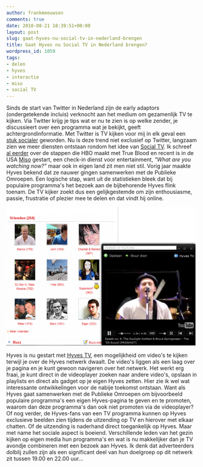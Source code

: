 ```yaml
---
author: frankmeeuwsen
comments: true
date: 2010-08-21 18:39:51+00:00
layout: post
slug: gaat-hyves-nu-social-tv-in-nederland-brengen
title: Gaat Hyves nu Social TV in Nederland brengen?
wordpress_id: 1059
tags:
- delen
- hyves
- interactie
- miso
- social TV
---
```


Sinds de start van Twitter in Nederland zijn de early adaptors (ondergetekende incluis) verknocht aan het medium om gezamenlijk TV te kijken. Via Twitter krijg je tips wat er nu te zien is op welke zender, je discussieert over een programma wat je bekijkt, geeft achtergrondinformatie. Met Twitter is TV kijken voor mij in elk geval een [stuk socialer](http://www.erwinblom.nl/blog/2008/3/4/social-tv-kom-maar-op.html) geworden. Nu is deze trend niet exclusief op Twitter, langzaam zien we meer diensten ontstaan rondom het idee van [Social TV](http://www.marketingfacts.nl/berichten/20070816_sociale_televisie_is_de_toekomst/). Ik schreef [al eerder](/hoe-kun-je-als-tv-serie-de-conversatie-faciliteren/) over de stappen die HBO maakt met True Blood en recent is in de USA [Miso](http://gomiso.com/) gestart, een check-in dienst voor entertainment, _"What are you watching now?"_ maar ook in eigen land zit men niet stil. Vorig jaar maakte Hyves bekend dat ze nauwer gingen samenwerken met de Publieke Omroepen. Een logische stap, want uit de statistieken bleek dat bij populaire programma's het bezoek aan de bijbehorende Hyves flink toenam. De TV kijker zoekt dus een gelijkgestemde om zijn enthousiasme, passie, frustratie of plezier mee te delen en dat vindt hij online.

![](../images/uploadimages/hyvestv-e1282415892432.png)

Hyves is nu gestart met [Hyves TV](http://www.hyves.nl/tv), een mogelijkheid om video's te kijken terwijl je over de Hyves netwerk dwaalt. De video's liggen als een laag over je pagina en je kunt gewoon navigeren over het netwerk. Het werkt erg fraai, je kunt direct in de videoplayer zoeken naar andere video's, opslaan in playlists en direct als gadget op je eigen Hyves zetten. Hier zie ik wel wat interessante ontwikkelingen voor de nabije toekomst ontstaan. Want als Hyves gaat samenwerken met de Publieke Omroepen om bijvoorbeeld populaire programma's een eigen Hyves-pagina te geven en te promoten, waarom dan deze programma's dan ook niet promoten via de videoplayer? Of nog verder, de Hyves-fans van een TV programma kunnen op Hyves exclusieve beelden zien tijdens de uitzending op TV en hierover met elkaar chatten. Of de uitzending is naderhand direct toegankelijk op Hyves. Maar met name het sociale aspect is boeiend. Verschillende leden van het gezin kijken op eigen media hun programma's en wat is nu makkelijker dan je TV avondje combineren met een bezoek aan Hyves. Ik denk dat adverteerders dolblij zullen zijn als een significant deel van hun doelgroep op dit netwerk zit tussen 19.00 en 22.00 uur...
